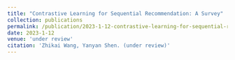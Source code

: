 ```yaml
---
title: "Contrastive Learning for Sequential Recommendation: A Survey"
collection: publications
permalink: /publication/2023-1-12-contrastive-learning-for-sequential-recommendation-a-survey
date: 2023-1-12
venue: 'under review'
citation: 'Zhikai Wang, Yanyan Shen. (under review)'
---
```

